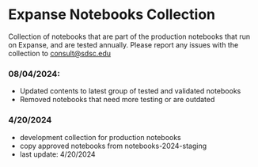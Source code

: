 # Expanse Notebooks Collection
Collection of notebooks that are part of the production notebooks that run on Expanse, and are tested annually.
Please report any issues with the collection to consult@sdsc.edu

### 08/04/2024:  
* Updated contents to latest group of tested and validated notebooks
* Removed notebooks that need more testing or are outdated
  
### 4/20/2024 
* development collection for production notebooks 
* copy approved notebooks from notebooks-2024-staging
* last update: 4/20/2024
